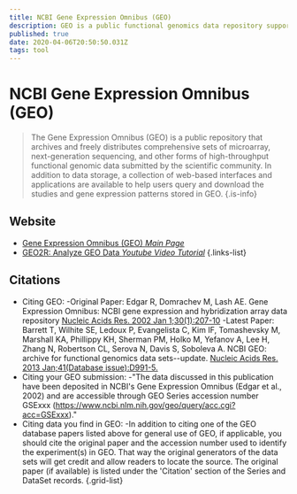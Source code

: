 ```yaml
---
title: NCBI Gene Expression Omnibus (GEO)
description: GEO is a public functional genomics data repository supporting MIAME-compliant data submissions.
published: true
date: 2020-04-06T20:50:50.031Z
tags: tool
---
```


# NCBI Gene Expression Omnibus (GEO)

> The Gene Expression Omnibus (GEO) is a public repository that archives and freely distributes comprehensive sets of microarray, next-generation sequencing, and other forms of high-throughput functional genomic data submitted by the scientific community. In addition to data storage, a collection of web-based interfaces and applications are available to help users query and download the studies and gene expression patterns stored in GEO.
{.is-info}

## Website

- [Gene Expression Omnibus (GEO) *Main Page*](https://www.ncbi.nlm.nih.gov/geo/)
- [GEO2R: Analyze GEO Data *Youtube Video Tutorial*](https://www.youtube.com/watch?v=EUPmGWS8ik0)
{.links-list}

## Citations

- Citing GEO:
-Original Paper:
Edgar R, Domrachev M, Lash AE. Gene Expression Omnibus: NCBI gene expression and hybridization array data repository [Nucleic Acids Res. 2002 Jan 1;30(1):207-10](https://academic.oup.com/nar/article/30/1/207/1332640)
-Latest Paper:
Barrett T, Wilhite SE, Ledoux P, Evangelista C, Kim IF, Tomashevsky M, Marshall KA, Phillippy KH, Sherman PM, Holko M, Yefanov A, Lee H, Zhang N, Robertson CL, Serova N, Davis S, Soboleva A. NCBI GEO: archive for functional genomics data sets--update. [Nucleic Acids Res. 2013 Jan;41(Database issue):D991-5.](https://academic.oup.com/nar/article/41/D1/D991/1067995)
- Citing your GEO submission:
-"The data discussed in this publication have been deposited in NCBI's Gene Expression Omnibus (Edgar et al., 2002) and are accessible through GEO Series accession number GSExxx (https://www.ncbi.nlm.nih.gov/geo/query/acc.cgi?acc=GSExxx)."
-	Citing data you find in GEO:
-In addition to citing one of the GEO database papers listed above for general use of GEO, if applicable, you should cite the original paper and the accession number used to identify the experiment(s) in GEO. That way the original generators of the data sets will get credit and allow readers to locate the source. The original paper (if available) is listed under the 'Citation' section of the Series and DataSet records.
{.grid-list}